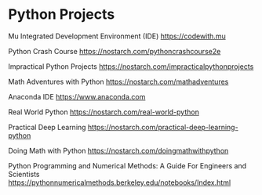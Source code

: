# Python Projects

Mu Integrated Development Environment (IDE)
https://codewith.mu

Python Crash Course
https://nostarch.com/pythoncrashcourse2e

Impractical Python Projects
https://nostarch.com/impracticalpythonprojects

Math Adventures with Python
https://nostarch.com/mathadventures



Anaconda IDE
https://www.anaconda.com

Real World Python
https://nostarch.com/real-world-python

Practical Deep Learning
https://nostarch.com/practical-deep-learning-python

Doing Math with Python
https://nostarch.com/doingmathwithpython

Python Programming and Numerical Methods: A Guide For Engineers and Scientists
https://pythonnumericalmethods.berkeley.edu/notebooks/Index.html
